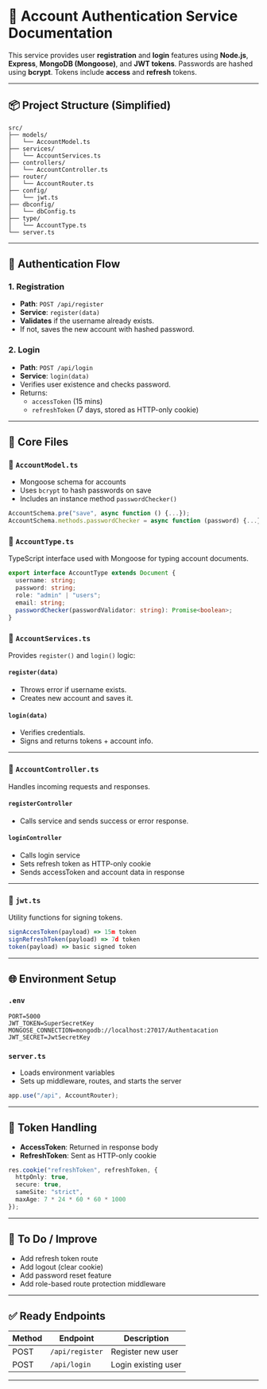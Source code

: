 
# 📄 Account Authentication Service Documentation

This service provides user **registration** and **login** features using **Node.js**, **Express**, **MongoDB (Mongoose)**, and **JWT tokens**. Passwords are hashed using **bcrypt**. Tokens include **access** and **refresh** tokens. 

---

## 📦 Project Structure (Simplified)

```
src/
├── models/
│   └── AccountModel.ts
├── services/
│   └── AccountServices.ts
├── controllers/
│   └── AccountController.ts
├── router/
│   └── AccountRouter.ts
├── config/
│   └── jwt.ts
├── dbconfig/
│   └── dbConfig.ts
├── type/
│   └── AccountType.ts
└── server.ts
```

---

## 🔐 Authentication Flow

### 1. **Registration**
- **Path**: `POST /api/register`
- **Service**: `register(data)`
- **Validates** if the username already exists.
- If not, saves the new account with hashed password.

### 2. **Login**
- **Path**: `POST /api/login`
- **Service**: `login(data)`
- Verifies user existence and checks password.
- Returns:
  - `accessToken` (15 mins)
  - `refreshToken` (7 days, stored as HTTP-only cookie)

---

## 🧠 Core Files

### 📁 `AccountModel.ts`
- Mongoose schema for accounts
- Uses `bcrypt` to hash passwords on save
- Includes an instance method `passwordChecker()`

```ts
AccountSchema.pre("save", async function () {...});
AccountSchema.methods.passwordChecker = async function (password) {...};
```

### 📁 `AccountType.ts`
TypeScript interface used with Mongoose for typing account documents.

```ts
export interface AccountType extends Document {
  username: string;
  password: string;
  role: "admin" | "users";
  email: string;
  passwordChecker(passwordValidator: string): Promise<boolean>;
}
```

### 📁 `AccountServices.ts`
Provides `register()` and `login()` logic:

#### `register(data)`
- Throws error if username exists.
- Creates new account and saves it.

#### `login(data)`
- Verifies credentials.
- Signs and returns tokens + account info.

---

### 📁 `AccountController.ts`
Handles incoming requests and responses.

#### `registerController`
- Calls service and sends success or error response.

#### `loginController`
- Calls login service
- Sets refresh token as HTTP-only cookie
- Sends accessToken and account data in response

---

### 📁 `jwt.ts`
Utility functions for signing tokens.

```ts
signAccesToken(payload) => 15m token
signRefreshToken(payload) => 7d token
token(payload) => basic signed token
```

---

## 🌐 Environment Setup

### `.env`
```env
PORT=5000
JWT_TOKEN=SuperSecretKey
MONGOSE_CONNECTION=mongodb://localhost:27017/Authentacation
JWT_SECRET=JwtSecretKey
```

### `server.ts`
- Loads environment variables
- Sets up middleware, routes, and starts the server

```ts
app.use("/api", AccountRouter);
```

---

## 🍪 Token Handling
- **AccessToken**: Returned in response body
- **RefreshToken**: Sent as HTTP-only cookie

```ts
res.cookie("refreshToken", refreshToken, {
  httpOnly: true,
  secure: true,
  sameSite: "strict",
  maxAge: 7 * 24 * 60 * 60 * 1000
});
```

---

## 🚀 To Do / Improve
- Add refresh token route
- Add logout (clear cookie)
- Add password reset feature
- Add role-based route protection middleware

---

## ✅ Ready Endpoints
| Method | Endpoint       | Description        |
|--------|----------------|--------------------|
| POST   | `/api/register`| Register new user  |
| POST   | `/api/login`   | Login existing user|

---
